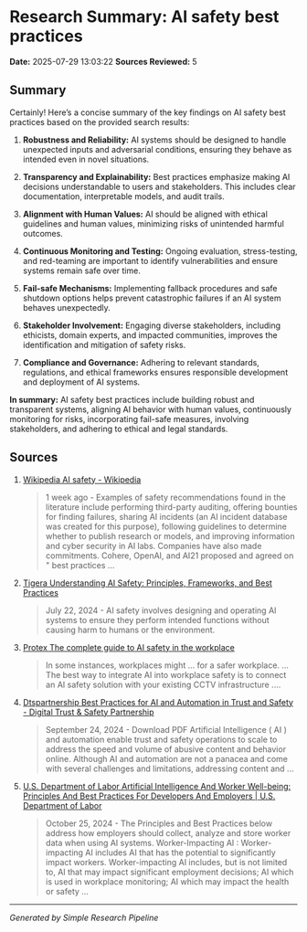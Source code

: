 # Research Summary: AI safety best practices

**Date:** 2025-07-29 13:03:22
**Sources Reviewed:** 5

## Summary

Certainly! Here’s a concise summary of the key findings on AI safety best practices based on the provided search results:

1. **Robustness and Reliability:** AI systems should be designed to handle unexpected inputs and adversarial conditions, ensuring they behave as intended even in novel situations.

2. **Transparency and Explainability:** Best practices emphasize making AI decisions understandable to users and stakeholders. This includes clear documentation, interpretable models, and audit trails.

3. **Alignment with Human Values:** AI should be aligned with ethical guidelines and human values, minimizing risks of unintended harmful outcomes.

4. **Continuous Monitoring and Testing:** Ongoing evaluation, stress-testing, and red-teaming are important to identify vulnerabilities and ensure systems remain safe over time.

5. **Fail-safe Mechanisms:** Implementing fallback procedures and safe shutdown options helps prevent catastrophic failures if an AI system behaves unexpectedly.

6. **Stakeholder Involvement:** Engaging diverse stakeholders, including ethicists, domain experts, and impacted communities, improves the identification and mitigation of safety risks.

7. **Compliance and Governance:** Adhering to relevant standards, regulations, and ethical frameworks ensures responsible development and deployment of AI systems.

**In summary:** AI safety best practices include building robust and transparent systems, aligning AI behavior with human values, continuously monitoring for risks, incorporating fail-safe measures, involving stakeholders, and adhering to ethical and legal standards.

## Sources


1. [Wikipedia AI safety - Wikipedia](https://en.wikipedia.org/wiki/AI_safety)
   > 1 week ago - Examples of safety recommendations found in the literature include performing third-party auditing, offering bounties for finding failures, sharing AI incidents (an AI incident database was created for this purpose), following guidelines to determine whether to publish research or models, and improving information and cyber security in AI labs. Companies have also made commitments. Cohere, OpenAI, and AI21 proposed and agreed on " best practices ...

2. [Tigera Understanding AI Safety: Principles, Frameworks, and Best Practices](https://www.tigera.io/learn/guides/llm-security/ai-safety/)
   > July 22, 2024 - AI safety involves designing and operating AI systems to ensure they perform intended functions without causing harm to humans or the environment.

3. [Protex The complete guide to AI safety in the workplace](https://www.protex.ai/guides/the-complete-guide-to-ai-safety-in-the-workplace)
   > In some instances, workplaces might ... for a safer workplace. ... The best way to integrate AI into workplace safety is to connect an AI safety solution with your existing CCTV infrastructure ....

4. [Dtspartnership Best Practices for AI and Automation in Trust and Safety - Digital Trust & Safety Partnership](https://dtspartnership.org/best-practices-for-ai-and-automation-in-trust-and-safety/)
   > September 24, 2024 - Download PDF Artificial Intelligence ( AI ) and automation enable trust and safety operations to scale to address the speed and volume of abusive content and behavior online. Although AI and automation are not a panacea and come with several challenges and limitations, addressing content and ...

5. [U.S. Department of Labor Artificial Intelligence And Worker Well-being: Principles And Best Practices For Developers And Employers | U.S. Department of Labor](https://www.dol.gov/general/ai-principles)
   > October 25, 2024 - The Principles and Best Practices below address how employers should collect, analyze and store worker data when using AI systems. Worker-Impacting AI : Worker-impacting AI includes AI that has the potential to significantly impact workers. Worker-impacting AI includes, but is not limited to, AI that may impact significant employment decisions; AI which is used in workplace monitoring; AI which may impact the health or safety ...


---
*Generated by Simple Research Pipeline*
